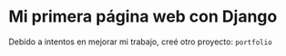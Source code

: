 # Mi primera página web con Django

Debido a intentos en mejorar mi trabajo, creé otro proyecto: `portfolio `